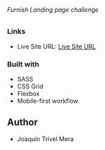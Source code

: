 ###### Furnish Landing page challenge

### Links

- Live Site URL: [Live Site URL](https://furnish-ladindpage-challenge.netlify.app/)

### Built with
- SASS
- CSS Grid
- Flexbox
- Mobile-first workflow

## Author
- Joaquin Trivel Mera